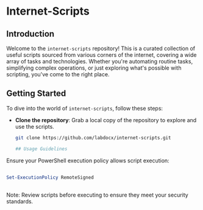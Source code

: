 # Internet-Scripts

## Introduction

Welcome to the `internet-scripts` repository! This is a curated collection of useful scripts sourced from various corners of the internet, covering a wide array of tasks and technologies. 
Whether you're automating routine tasks, simplifying complex operations, or just exploring what's possible with scripting, you've come to the right place.

## Getting Started

To dive into the world of `internet-scripts`, follow these steps:

- **Clone the repository**: Grab a local copy of the repository to explore and use the scripts.
  
  ```bash
  git clone https://github.com/labdocx/internet-scripts.git

  ## Usage Guidelines

Ensure your PowerShell execution policy allows script execution:
## 
```powershell
Set-ExecutionPolicy RemoteSigned
```
## 
Note: Review scripts before executing to ensure they meet your security standards.
